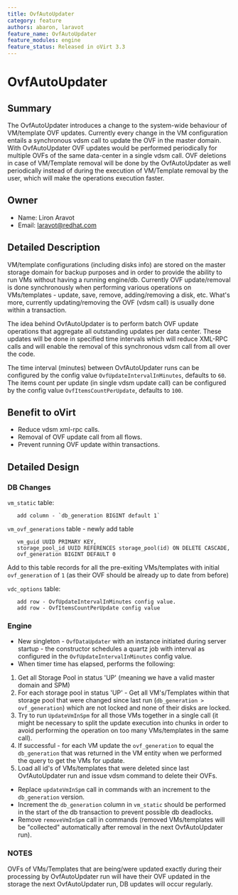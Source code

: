 ```yaml
---
title: OvfAutoUpdater
category: feature
authors: abaron, laravot
feature_name: OvfAutoUpdater
feature_modules: engine
feature_status: Released in oVirt 3.3
---
```


# OvfAutoUpdater

## Summary

The OvfAutoUpdater introduces a change to the system-wide behaviour of VM/template OVF updates. Currently every change in the VM configuration entails a synchronous vdsm call to update the OVF in the master domain. With OvfAutoUpdater OVF updates would be performed periodically for multiple OVFs of the same data-center in a single vdsm call. OVF deletions in case of VM/Template removal will be done by the OvfAutoUpdater as well periodically instead of during the execution of VM/Template removal by the user, which will make the operations execution faster.

## Owner

*   Name: Liron Aravot
*   Email: <laravot@redhat.com>

## Detailed Description

VM/template configurations (including disks info) are stored on the master storage domain for backup purposes and in order to provide the ability to run VMs without having a running engine/db. Currently OVF update/removal is done synchronously when performing various operations on VMs/templates - update, save, remove, adding/removing a disk, etc. What's more, currently updating/removing the OVF (vdsm call) is usually done within a transaction.

The idea behind OvfAutoUpdater is to perform batch OVF update operations that aggregate all outstanding updates per data center. These updates will be done in specified time intervals which will reduce XML-RPC calls and will enable the removal of this synchronous vdsm call from all over the code.

The time interval (minutes) between OvfAutoUpdater runs can be configured by the config value `OvfUpdateIntervalInMinutes`, defaults to `60`. The items count per update (in single vdsm update call) can be configured by the config value `OvfItemsCountPerUpdate`, defaults to `100`.

## Benefit to oVirt

*   Reduce vdsm xml-rpc calls.
*   Removal of OVF update call from all flows.
*   Prevent running OVF update within transactions.

## Detailed Design

### DB Changes

`vm_static` table:

       add column - `db_generation BIGINT default 1`

`vm_ovf_generations` table - newly add table

       vm_guid UUID PRIMARY KEY,
       storage_pool_id UUID REFERENCES storage_pool(id) ON DELETE CASCADE,
       ovf_generation BIGINT DEFAULT 0

Add to this table records for all the pre-exiting VMs/templates with initial `ovf_generation` of `1` (as their OVF should be already up to date from before)

`vdc_options` table:

       add row - OvfUpdateIntervalInMinutes config value.
       add row - OvfItemsCountPerUpdate config value

### Engine

*   New singleton - `OvfDataUpdater` with an instance initiated during server startup - the constructor schedules a quartz job with interval as configured in the `OvfUpdateIntervalInMinutes` config value.
*   When timer time has elapsed, performs the following:

1. Get all Storage Pool in status 'UP' (meaning we have a valid master domain and SPM)
2. For each storage pool in status 'UP' - Get all VM's/Templates within that storage pool that were changed since last run (`db_generation > ovf_generation`) which are not locked and none of their disks are locked.
3. Try to run `UpdateVmInSpm` for all those VMs together in a single call (it might be necessary to split the update execution into chunks in order to avoid performing the operation on too many VMs/templates in the same call).
4. If successful - for each VM update the `ovf_generation` to equal the `db_generation` that was returned in the VM entity when we performed the query to get the VMs for update.
5. Load all id's of VMs/templates that were deleted since last OvfAutoUpdater run and issue vdsm command to delete their OVFs.

*   Replace `updateVmInSpm` call in commands with an increment to the `db_generation` version.
*   Increment the `db_generation` column in `vm_static` should be performed in the start of the db transaction to prevent possible db deadlocks.
*   Remove `removeVmInSpm` call in commands (removed VMs/templates will be "collected" automatically after removal in the next OvfAutoUpdater run).

### NOTES

OVFs of VMs/Templates that are being/were updated exactly during their processing by OvfAutoUpdater run will have their OVF updated in the storage the next OvfAutoUpdater run, DB updates will occur regularly.
